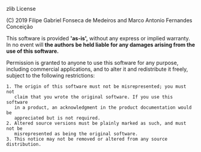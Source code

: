 zlib License

(C) 2019 Filipe Gabriel Fonseca de Medeiros and Marco Antonio Fernandes Conceição

This software is provided **'as-is',** without any express or implied
warranty.  In no event will **the authors be held liable for any damages
arising from the use of this software.**

Permission is granted to anyone to use this software for any purpose,
including commercial applications, and to alter it and redistribute it
freely, subject to the following restrictions:
```
1. The origin of this software must not be misrepresented; you must not
   claim that you wrote the original software. If you use this software
   in a product, an acknowledgment in the product documentation would be
   appreciated but is not required.
2. Altered source versions must be plainly marked as such, and must not be
   misrepresented as being the original software.
3. This notice may not be removed or altered from any source distribution.
```
